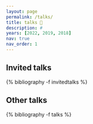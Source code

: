 ```yaml
---
layout: page
permalink: /talks/
title: talks 🎤
description: #
years: [2022, 2019, 2018]
nav: true
nav_order: 1
---
```

<!-- _pages/talks.md -->
<div class="publications">


<h2 class="year">Invited talks</h2>
{% bibliography -f invitedtalks %}

<h2 class="year">Other talks</h2>
{% bibliography -f talks %}

</div>

